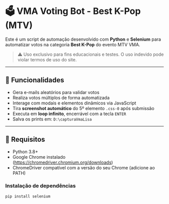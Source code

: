 # 🗳️ VMA Voting Bot - Best K-Pop (MTV)

Este é um script de automação desenvolvido com **Python** e **Selenium** para automatizar votos na categoria **Best K-Pop** do evento MTV VMA.

> ⚠️ Uso exclusivo para fins educacionais e testes. O uso indevido pode violar termos de uso do site.

---

## 📌 Funcionalidades

- Gera e-mails aleatórios para validar votos
- Realiza votos múltiplos de forma automatizada
- Interage com modais e elementos dinâmicos via JavaScript
- Tira **screenshot automático** do 5º elemento `.css-0` após submissão
- Executa em **loop infinito**, encerrável com a tecla `ENTER`
- Salva os prints em: `D:\capturaVmaLisa`

---

## 🧰 Requisitos

- Python 3.8+
- Google Chrome instalado (https://chromedriver.chromium.org/downloads)
- ChromeDriver compatível com a versão do seu Chrome (adicione ao PATH)

### Instalação de dependências

```bash
pip install selenium


